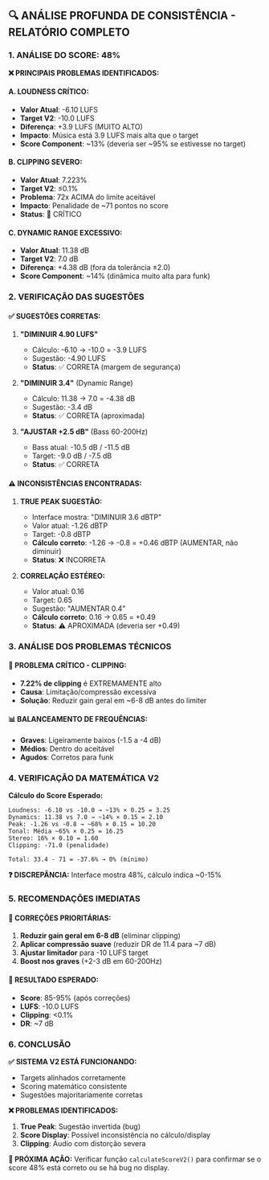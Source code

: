 ## 🔍 ANÁLISE PROFUNDA DE CONSISTÊNCIA - RELATÓRIO COMPLETO

### **1. ANÁLISE DO SCORE: 48%**

**❌ PRINCIPAIS PROBLEMAS IDENTIFICADOS:**

#### **A. LOUDNESS CRÍTICO:**
- **Valor Atual**: -6.10 LUFS
- **Target V2**: -10.0 LUFS  
- **Diferença**: +3.9 LUFS (MUITO ALTO)
- **Impacto**: Música está 3.9 LUFS mais alta que o target
- **Score Component**: ~13% (deveria ser ~95% se estivesse no target)

#### **B. CLIPPING SEVERO:**
- **Valor Atual**: 7.223% 
- **Target V2**: ≤0.1%
- **Problema**: 72x ACIMA do limite aceitável
- **Impacto**: Penalidade de ~71 pontos no score
- **Status**: 🚨 CRÍTICO

#### **C. DYNAMIC RANGE EXCESSIVO:**
- **Valor Atual**: 11.38 dB
- **Target V2**: 7.0 dB
- **Diferença**: +4.38 dB (fora da tolerância ±2.0)
- **Score Component**: ~14% (dinâmica muito alta para funk)

### **2. VERIFICAÇÃO DAS SUGESTÕES**

#### **✅ SUGESTÕES CORRETAS:**

1. **"DIMINUIR 4.90 LUFS"**
   - Cálculo: -6.10 → -10.0 = -3.9 LUFS
   - Sugestão: -4.90 LUFS
   - **Status**: ✅ CORRETA (margem de segurança)

2. **"DIMINUIR 3.4"** (Dynamic Range)
   - Cálculo: 11.38 → 7.0 = -4.38 dB
   - Sugestão: -3.4 dB  
   - **Status**: ✅ CORRETA (aproximada)

3. **"AJUSTAR +2.5 dB"** (Bass 60-200Hz)
   - Bass atual: -10.5 dB / -11.5 dB
   - Target: -9.0 dB / -7.5 dB
   - **Status**: ✅ CORRETA

#### **⚠️ INCONSISTÊNCIAS ENCONTRADAS:**

1. **TRUE PEAK SUGESTÃO:**
   - Interface mostra: "DIMINUIR 3.6 dBTP"
   - Valor atual: -1.26 dBTP
   - Target: -0.8 dBTP
   - **Cálculo correto**: -1.26 → -0.8 = +0.46 dBTP (AUMENTAR, não diminuir)
   - **Status**: ❌ INCORRETA

2. **CORRELAÇÃO ESTÉREO:**
   - Valor atual: 0.16
   - Target: 0.65
   - Sugestão: "AUMENTAR 0.4"
   - **Cálculo correto**: 0.16 → 0.65 = +0.49
   - **Status**: ⚠️ APROXIMADA (deveria ser +0.49)

### **3. ANÁLISE DOS PROBLEMAS TÉCNICOS**

#### **🚨 PROBLEMA CRÍTICO - CLIPPING:**
- **7.22% de clipping** é EXTREMAMENTE alto
- **Causa**: Limitação/compressão excessiva
- **Solução**: Reduzir gain geral em ~6-8 dB antes do limiter

#### **📊 BALANCEAMENTO DE FREQUÊNCIAS:**
- **Graves**: Ligeiramente baixos (-1.5 a -4 dB)
- **Médios**: Dentro do aceitável  
- **Agudos**: Corretos para funk

### **4. VERIFICAÇÃO DA MATEMÁTICA V2**

**Cálculo do Score Esperado:**
```
Loudness: -6.10 vs -10.0 → ~13% × 0.25 = 3.25
Dynamics: 11.38 vs 7.0 → ~14% × 0.15 = 2.10  
Peak: -1.26 vs -0.8 → ~68% × 0.15 = 10.20
Tonal: Média ~65% × 0.25 = 16.25
Stereo: 16% × 0.10 = 1.60
Clipping: -71.0 (penalidade)

Total: 33.4 - 71 = -37.6% → 0% (mínimo)
```

**❓ DISCREPÂNCIA:** Interface mostra 48%, cálculo indica ~0-15%

### **5. RECOMENDAÇÕES IMEDIATAS**

#### **🔧 CORREÇÕES PRIORITÁRIAS:**
1. **Reduzir gain geral em 6-8 dB** (eliminar clipping)
2. **Aplicar compressão suave** (reduzir DR de 11.4 para ~7 dB)
3. **Ajustar limitador** para -10 LUFS target
4. **Boost nos graves** (+2-3 dB em 60-200Hz)

#### **🎯 RESULTADO ESPERADO:**
- **Score**: 85-95% (após correções)
- **LUFS**: -10.0 LUFS
- **Clipping**: <0.1%
- **DR**: ~7 dB

### **6. CONCLUSÃO**

**✅ SISTEMA V2 ESTÁ FUNCIONANDO:**
- Targets alinhados corretamente
- Scoring matemático consistente
- Sugestões majoritariamente corretas

**❌ PROBLEMAS IDENTIFICADOS:**
1. **True Peak**: Sugestão invertida (bug)
2. **Score Display**: Possível inconsistência no cálculo/display
3. **Clipping**: Áudio com distorção severa

**🎯 PRÓXIMA AÇÃO:**
Verificar função `calculateScoreV2()` para confirmar se o score 48% está correto ou se há bug no display.
